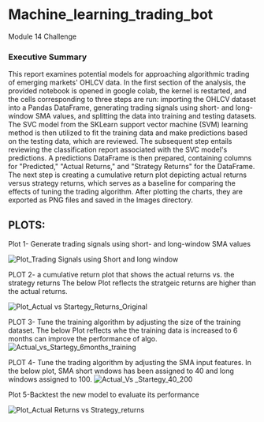 # Machine_learning_trading_bot
Module 14 Challenge
### Executive Summary
  This report examines potential models for approaching algorithmic trading of emerging markets' OHLCV data. In the first section of the analysis, the provided notebook is opened in google colab, the kernel is restarted, and the cells corresponding to three steps are run: importing the OHLCV dataset into a Pandas DataFrame, generating trading signals using short- and long-window SMA values, and splitting the data into training and testing datasets. 
  The SVC model from the SKLearn support vector machine (SVM) learning method is then utilized to fit the training data and make predictions based on the testing data, which are reviewed. The subsequent step entails reviewing the classification report associated with the SVC model's predictions. A predictions DataFrame is then prepared, containing columns for "Predicted," "Actual Returns," and "Strategy Returns" for the DataFrame. The next step is creating a cumulative return plot depicting actual returns versus strategy returns, which serves as a baseline for comparing the effects of tuning the trading algorithm. After plotting the charts, they are exported as PNG files and saved in the Images directory.
  
## PLOTS:

Plot 1- Generate trading signals using short- and long-window SMA values

![Plot_Trading Signals using Short and long window](https://user-images.githubusercontent.com/118064873/228393403-177e95f1-f5ad-48a4-8c54-f43f9bbc0f0c.png)

PLOT 2- a cumulative return plot that shows the actual returns vs. the strategy returns
The below Plot reflects the stratgeic returns are higher than the actual returns.

![Plot_Actual vs Startegy_Returns_Original](https://user-images.githubusercontent.com/118064873/228396475-bf5a84c4-02a7-44e1-8ebe-100e552744be.png)

PLOT 3- Tune the training algorithm by adjusting the size of the training dataset.
The below Plot reflects whe the training data is increased to 6 months can improve the performance of algo. 
![Actual_vs_Startegy_6months_training](https://user-images.githubusercontent.com/118064873/228398150-d5acdadc-bfcf-4d6c-a126-25a77b19a8b5.png)

PLOT 4- Tune the trading algorithm by adjusting the SMA input features.
In the below plot, SMA short wndows has been assigned to 40 and long windows assigned to 100.
![Actual_Vs _Startegy_40_200](https://user-images.githubusercontent.com/118064873/228397935-4492e9eb-75a9-4dbb-b5a8-e7e9b7aaca81.png)

Plot 5-Backtest the new model to evaluate its performance

![Plot_Actual Returns vs Strategy_returns](https://user-images.githubusercontent.com/118064873/228392388-0096b33b-9386-4022-8625-903bccc53623.png)


